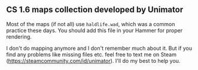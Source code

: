## CS 1.6 maps collection developed by Unimator
Most of the maps (if not all) use `haldlife.wad`, which was a common practice these days. You should add this file in your Hammer for proper rendering.

I don't do mapping anymore and I don't remember much about it. But if you find any problems like missing files etc. feel free to text me on Steam (https://steamcommunity.com/id/unimator). I'll do my best to help you.
